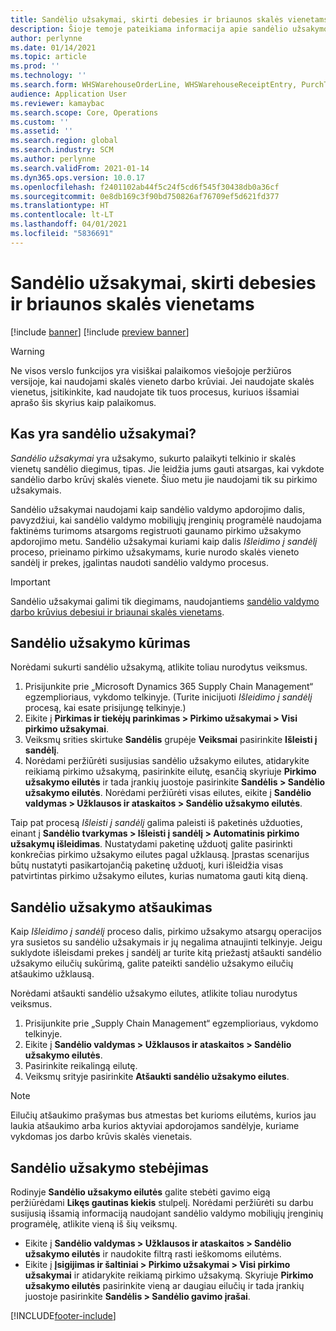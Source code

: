 ```yaml
---
title: Sandėlio užsakymai, skirti debesies ir briaunos skalės vienetams
description: Šioje temoje pateikiama informacija apie sandėlio užsakymo galimybę, naudojamą kaip sandėlio skalės vieneto darbo krūvio dalis.
author: perlynne
ms.date: 01/14/2021
ms.topic: article
ms.prod: ''
ms.technology: ''
ms.search.form: WHSWarehouseOrderLine, WHSWarehouseReceiptEntry, PurchTable
audience: Application User
ms.reviewer: kamaybac
ms.search.scope: Core, Operations
ms.custom: ''
ms.assetid: ''
ms.search.region: global
ms.search.industry: SCM
ms.author: perlynne
ms.search.validFrom: 2021-01-14
ms.dyn365.ops.version: 10.0.17
ms.openlocfilehash: f2401102ab44f5c24f5cd6f545f30438db0a36cf
ms.sourcegitcommit: 0e8db169c3f90bd750826af76709ef5d621fd377
ms.translationtype: HT
ms.contentlocale: lt-LT
ms.lasthandoff: 04/01/2021
ms.locfileid: "5836691"
---
```

# <a name="warehouse-orders-for-cloud-and-edge-scale-units"></a>Sandėlio užsakymai, skirti debesies ir briaunos skalės vienetams

[!include [banner](../includes/banner.md)]
[!include [preview banner](../includes/preview-banner.md)]

> [!WARNING]
> Ne visos verslo funkcijos yra visiškai palaikomos viešojoje peržiūros versijoje, kai naudojami skalės vieneto darbo krūviai. Jei naudojate skalės vienetus, įsitikinkite, kad naudojate tik tuos procesus, kuriuos išsamiai aprašo šis skyrius kaip palaikomus.

## <a name="what-are-warehouse-orders"></a>Kas yra sandėlio užsakymai?

*Sandėlio užsakymai* yra užsakymo, sukurto palaikyti telkinio ir skalės vienetų sandėlio diegimus, tipas. Jie leidžia jums gauti atsargas, kai vykdote sandėlio darbo krūvį skalės vienete. Šiuo metu jie naudojami tik su pirkimo užsakymais.

Sandėlio užsakymai naudojami kaip sandėlio valdymo apdorojimo dalis, pavyzdžiui, kai sandėlio valdymo mobiliųjų įrenginių programėlė naudojama faktinėms turimoms atsargoms registruoti gaunamo pirkimo užsakymo apdorojimo metu. Sandėlio užsakymai kuriami kaip dalis *Išleidimo į sandėlį* proceso, prieinamo pirkimo užsakymams, kurie nurodo skalės vieneto sandėlį ir prekes, įgalintas naudoti sandėlio valdymo procesus.

> [!IMPORTANT]
> Sandėlio užsakymai galimi tik diegimams, naudojantiems [sandėlio valdymo darbo krūvius debesiui ir briaunai skalės vienetams](cloud-edge-workload-warehousing.md).

## <a name="create-a-warehouse-order"></a>Sandėlio užsakymo kūrimas

Norėdami sukurti sandėlio užsakymą, atlikite toliau nurodytus veiksmus.

1. Prisijunkite prie „Microsoft Dynamics 365 Supply Chain Management“ egzemplioriaus, vykdomo telkinyje. (Turite inicijuoti *Išleidimo į sandėlį* procesą, kai esate prisijungę telkinyje.)
1. Eikite į **Pirkimas ir tiekėjų parinkimas \> Pirkimo užsakymai \> Visi pirkimo užsakymai**.
1. Veiksmų srities skirtuke **Sandėlis** grupėje **Veiksmai** pasirinkite **Išleisti į sandėlį**.
1. Norėdami peržiūrėti susijusias sandėlio užsakymo eilutes, atidarykite reikiamą pirkimo užsakymą, pasirinkite eilutę, esančią skyriuje **Pirkimo užsakymo eilutės** ir tada įrankių juostoje pasirinkite **Sandėlis \> Sandėlio užsakymo eilutės**. Norėdami peržiūrėti visas eilutes, eikite į **Sandėlio valdymas \> Užklausos ir ataskaitos \> Sandėlio užsakymo eilutės**.

Taip pat procesą *Išleisti į sandėlį* galima paleisti iš paketinės užduoties, einant į **Sandėlio tvarkymas > Išleisti į sandėlį > Automatinis pirkimo užsakymų išleidimas**. Nustatydami paketinę užduotį galite pasirinkti konkrečias pirkimo užsakymo eilutes pagal užklausą. Įprastas scenarijus būtų nustatyti pasikartojančią paketinę užduotį, kuri išleidžia visas patvirtintas pirkimo užsakymo eilutes, kurias numatoma gauti kitą dieną.

## <a name="cancel-a-warehouse-order"></a>Sandėlio užsakymo atšaukimas

Kaip *Išleidimo į sandėlį* proceso dalis, pirkimo užsakymo atsargų operacijos yra susietos su sandėlio užsakymais ir jų negalima atnaujinti telkinyje. Jeigu suklydote išleisdami prekes į sandėlį ar turite kitą priežastį atšaukti sandėlio užsakymo eilučių sukūrimą, galite pateikti sandėlio užsakymo eilučių atšaukimo užklausą.

Norėdami atšaukti sandėlio užsakymo eilutes, atlikite toliau nurodytus veiksmus.

1. Prisijunkite prie „Supply Chain Management“ egzemplioriaus, vykdomo telkinyje.
1. Eikite į **Sandėlio valdymas \> Užklausos ir ataskaitos \> Sandėlio užsakymo eilutės**.
1. Pasirinkite reikalingą eilutę.
1. Veiksmų srityje pasirinkite **Atšaukti sandėlio užsakymo eilutes**.

> [!NOTE]
> Eilučių atšaukimo prašymas bus atmestas bet kurioms eilutėms, kurios jau laukia atšaukimo arba kurios aktyviai apdorojamos sandėlyje, kuriame vykdomas jos darbo krūvis skalės vienetais.

## <a name="monitor-a-warehouse-order"></a>Sandėlio užsakymo stebėjimas

Rodinyje **Sandėlio užsakymo eilutės** galite stebėti gavimo eigą peržiūrėdami **Likęs gautinas kiekis** stulpelį. Norėdami peržiūrėti su darbu susijusią išsamią informaciją naudojant sandėlio valdymo mobiliųjų įrenginių programėlę, atlikite vieną iš šių veiksmų.

- Eikite į **Sandėlio valdymas \> Užklausos ir ataskaitos \> Sandėlio užsakymo eilutės** ir naudokite filtrą rasti ieškomoms eilutėms.
- Eikite į **Įsigijimas ir šaltiniai \> Pirkimo užsakymai \> Visi pirkimo užsakymai** ir atidarykite reikiamą pirkimo užsakymą. Skyriuje **Pirkimo užsakymo eilutės** pasirinkite vieną ar daugiau eilučių ir tada įrankių juostoje pasirinkite **Sandėlis \> Sandėlio gavimo įrašai**.


[!INCLUDE[footer-include](../../includes/footer-banner.md)]